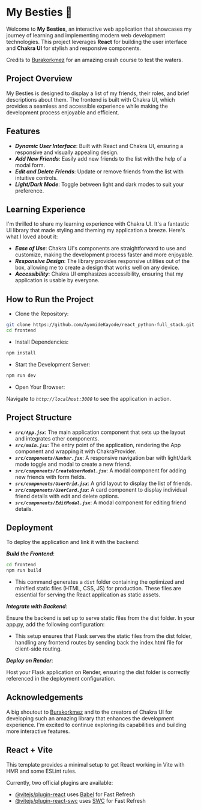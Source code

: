 # My Besties 🚀

Welcome to **My Besties**, an interactive web application that showcases my journey of learning and implementing modern web development technologies. This project leverages **React** for building the user interface and **Chakra UI** for stylish and responsive components.

Credits to [Burakorkmez](https://www.youtube.com/watch?v=tWHXaSC2T_s) for an amazing crash course to test the waters.

## Project Overview

My Besties is designed to display a list of my friends, their roles, and brief descriptions about them. The frontend is built with Chakra UI, which provides a seamless and accessible experience while making the development process enjoyable and efficient.

## Features

- **_Dynamic User Interface_**: Built with React and Chakra UI, ensuring a responsive and visually appealing design.
- **_Add New Friends_**: Easily add new friends to the list with the help of a modal form.
- **_Edit and Delete Friends_**: Update or remove friends from the list with intuitive controls.
- **_Light/Dark Mode_**: Toggle between light and dark modes to suit your preference.

## Learning Experience

I'm thrilled to share my learning experience with Chakra UI. It's a fantastic UI library that made styling and theming my application a breeze. Here's what I loved about it:

- **_Ease of Use_**: Chakra UI's components are straightforward to use and customize, making the development process faster and more enjoyable.
- **_Responsive Design_**: The library provides responsive utilities out of the box, allowing me to create a design that works well on any device.
- **_Accessibility_**: Chakra UI emphasizes accessibility, ensuring that my application is usable by everyone.

## How to Run the Project

- Clone the Repository:

```bash
git clone https://github.com/AyomideKayode/react_python-full_stack.git
cd frontend
```

- Install Dependencies:

```bash
npm install
```

- Start the Development Server:

```bash
npm run dev
```

- Open Your Browser:

Navigate to _`http://localhost:3000`_ to see the application in action.

## Project Structure

- **_`src/App.jsx`_**: The main application component that sets up the layout and integrates other components.
- **_`src/main.jsx`_**: The entry point of the application, rendering the App component and wrapping it with ChakraProvider.
- **_`src/components/Navbar.jsx`_**: A responsive navigation bar with light/dark mode toggle and modal to create a new friend.
- **_`src/components/CreateUserModal.jsx`_**: A modal component for adding new friends with form fields.
- **_`src/components/UserGrid.jsx`_**: A grid layout to display the list of friends.
- **_`src/components/UserCard.jsx`_**: A card component to display individual friend details with edit and delete options.
- **_`src/components/EditModal.jsx`_**: A modal component for editing friend details.

## Deployment

To deploy the application and link it with the backend:

**_Build the Frontend_**:

```bash
cd frontend
npm run build
```

- This command generates a `dist` folder containing the optimized and minified static files (HTML, CSS, JS) for production. These files are essential for serving the React application as static assets.

**_Integrate with Backend_**:

Ensure the backend is set up to serve static files from the dist folder. In your app.py, add the following configuration:

- This setup ensures that Flask serves the static files from the dist folder, handling any frontend routes by sending back the index.html file for client-side routing.

**_Deploy on Render_**:

Host your Flask application on Render, ensuring the dist folder is correctly referenced in the deployment configuration.

## Acknowledgements

A big shoutout to [Burakorkmez](https://www.youtube.com/watch?v=tWHXaSC2T_s) and to the creators of Chakra UI for developing such an amazing library that enhances the development experience. I'm excited to continue exploring its capabilities and building more interactive features.

## React + Vite

This template provides a minimal setup to get React working in Vite with HMR and some ESLint rules.

Currently, two official plugins are available:

- [@vitejs/plugin-react](https://github.com/vitejs/vite-plugin-react/blob/main/packages/plugin-react/README.md) uses [Babel](https://babeljs.io/) for Fast Refresh
- [@vitejs/plugin-react-swc](https://github.com/vitejs/vite-plugin-react-swc) uses [SWC](https://swc.rs/) for Fast Refresh
